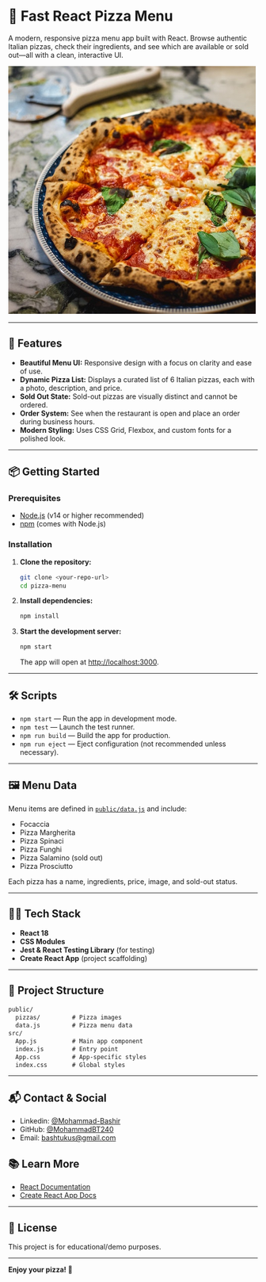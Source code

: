 # 🍕 Fast React Pizza Menu

A modern, responsive pizza menu app built with React. Browse authentic Italian pizzas, check their ingredients, and see which are available or sold out—all with a clean, interactive UI.

![App Screenshot](public/pizzas/margherita.jpg)

---

## 🚀 Features

- **Beautiful Menu UI:** Responsive design with a focus on clarity and ease of use.
- **Dynamic Pizza List:** Displays a curated list of 6 Italian pizzas, each with a photo, description, and price.
- **Sold Out State:** Sold-out pizzas are visually distinct and cannot be ordered.
- **Order System:** See when the restaurant is open and place an order during business hours.
- **Modern Styling:** Uses CSS Grid, Flexbox, and custom fonts for a polished look.

---

## 📦 Getting Started

### Prerequisites

- [Node.js](https://nodejs.org/) (v14 or higher recommended)
- [npm](https://www.npmjs.com/) (comes with Node.js)

### Installation

1. **Clone the repository:**

   ```bash
   git clone <your-repo-url>
   cd pizza-menu
   ```

2. **Install dependencies:**

   ```bash
   npm install
   ```

3. **Start the development server:**
   ```bash
   npm start
   ```
   The app will open at [http://localhost:3000](http://localhost:3000).

---

## 🛠️ Scripts

- `npm start` — Run the app in development mode.
- `npm test` — Launch the test runner.
- `npm run build` — Build the app for production.
- `npm run eject` — Eject configuration (not recommended unless necessary).

---

## 🖼️ Menu Data

Menu items are defined in [`public/data.js`](public/data.js) and include:

- Focaccia
- Pizza Margherita
- Pizza Spinaci
- Pizza Funghi
- Pizza Salamino (sold out)
- Pizza Prosciutto

Each pizza has a name, ingredients, price, image, and sold-out status.

---

## 🧑‍💻 Tech Stack

- **React 18**
- **CSS Modules**
- **Jest & React Testing Library** (for testing)
- **Create React App** (project scaffolding)

---

## 📁 Project Structure

```
public/
  pizzas/         # Pizza images
  data.js         # Pizza menu data
src/
  App.js          # Main app component
  index.js        # Entry point
  App.css         # App-specific styles
  index.css       # Global styles
```

---

## 📬 Contact & Social

- Linkedin: [@Mohammad-Bashir](https://www.linkedin.com/in/mohammad-bashir-7545a3212/)
- GitHub: [@MohammadBT240](https://github.com/MohammadBT240)
- Email: bashtukus@gmail.com

## 📚 Learn More

- [React Documentation](https://reactjs.org/)
- [Create React App Docs](https://facebook.github.io/create-react-app/docs/getting-started)

---

## 📝 License

This project is for educational/demo purposes.

---

**Enjoy your pizza! 🍕**

